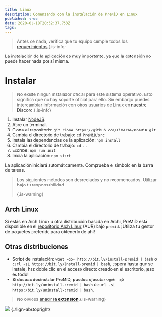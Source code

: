 ```yaml
---
title: Linux
description: Comenzando con la instalación de PreMiD en Linux
published: true
date: 2020-01-18T20:32:37.753Z
tags:
---
```


> Antes de nada, verifica que tu equipo cumple todos los [requerimientos](/insatll/requirements).{.is-info}

La instalación de la aplicación es muy importante, ya que la extensión no puede hacer nada por sí misma.

# Instalar
> No existe ningún instalador oficial para este sistema operativo. Esto significa que no hay soporte oficial para ello. Sin embargo puedes intercambiar información con otros usuarios de Linux en [nuestro Discord](https://discord.gg/premid/).{.is-info}

1. Instalar [NodeJS](https://nodejs.org/es/).
2. Abre un terminal.
3. Clona el repositorio: `git clone https://github.com/Timeraa/PreMiD.git`
4. Cambia el directorio de trabajo: `cd PreMiD/src`
5. Instala las dependencias de la aplicación: `npm install`
6. Cambia el directorio de trabajo: `cd ..`
7. Escribe: `npm run init`
8. Inicia la aplicación: `npm start`

La aplicación iniciará automáticamente. Comprueba el símbolo en la barra de tareas.

> Los siguientes métodos son depreciados y no recomendados. Utilizar bajo tu responsabilidad. 
> 
> {.is-warning}

## Arch Linux
Si estás en Arch Linux u otra distribución basada en Archi, PreMiD está disponible en el [repositorio Arch Linux](https://aur.archlinux.org/packages/premid-git/) (AUR) bajo `premid`. ¡Utiliza tu gestor de paquetes preferido para obtenerlo de ahí!

## Otras distribuciones
- Script de instalación: `wget -qo- http://bit.ly/install-premid | bash` o `curl -sL https://bit.ly/install-premid | bash`, espera hasta que se instale, haz doble clic en el acceso directo creado en el escritorio, ¡eso es todo!
- Si deseas desinstalar PreMiD, puedes ejecutar `wget -qO- http://bit.ly/uninstall-premid | bash` o `curl -sL https:/bit.ly/uninstall-premid | bash`.

> No olvides [añadir **la extensión**](/install).{.is-warning}

![](https://a.icons8.com/TqgWTTfw/Oy7xHF/svg.svg) {.align-abstopright}